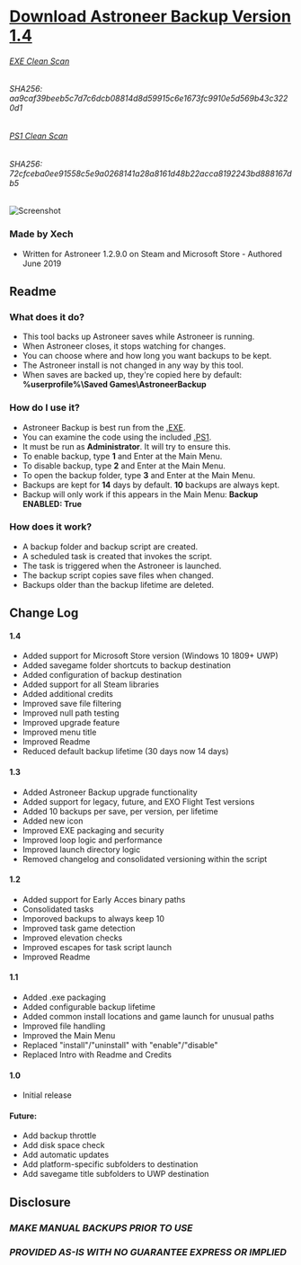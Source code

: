 
# [Download Astroneer Backup Version 1.4](https://github.com/Xechorizo/Astroneer-Backup/blob/master/AstroneerBackup.exe)
###### [EXE Clean Scan](https://www.virustotal.com/gui/file/aa9caf39beeb5c7d7c6dcb08814d8d59915c6e1673fc9910e5d569b43c3220d1/detection)
###### SHA256: aa9caf39beeb5c7d7c6dcb08814d8d59915c6e1673fc9910e5d569b43c3220d1

###### [PS1 Clean Scan](https://www.virustotal.com/gui/file/72cfceba0ee91558c5e9a0268141a28a8161d48b22acca8192243bd888167db5/detection)
###### SHA256: 72cfceba0ee91558c5e9a0268141a28a8161d48b22acca8192243bd888167db5

![Screenshot](https://i.imgur.com/GlGIWFI.png)

### Made by Xech
- Written for Astroneer 1.2.9.0 on Steam and Microsoft Store - Authored June 2019

## Readme
### What does it do?
- This tool backs up Astroneer saves while Astroneer is running.
- When Astroneer closes, it stops watching for changes.
- You can choose where and how long you want backups to be kept.
- The Astroneer install is not changed in any way by this tool.
- When saves are backed up, they're copied here by default: **%userprofile%\Saved Games\AstroneerBackup**

### How do I use it?
- Astroneer Backup is best run from the [.EXE](https://github.com/Xechorizo/Astroneer-Backup/blob/master/AstroneerBackup.exe).
- You can examine the code using the included [.PS1](https://github.com/Xechorizo/Astroneer-Backup/blob/master/AstroneerBackup.ps1).
- It must be run as **Administrator**. It will try to ensure this.
- To enable backup, type **1** and Enter at the Main Menu.
- To disable backup, type **2** and Enter at the Main Menu.
- To open the backup folder, type **3** and Enter at the Main Menu.
- Backups are kept for **14** days by default. **10** backups are always kept.
- Backup will only work if this appears in the Main Menu: **Backup ENABLED: True**

### How does it work?
- A backup folder and backup script are created.
- A scheduled task is created that invokes the script.
- The task is triggered when the Astroneer is launched.
- The backup script copies save files when changed.
- Backups older than the backup lifetime are deleted.

## Change Log
#### 1.4
- Added support for Microsoft Store version (Windows 10 1809+ UWP)
- Added savegame folder shortcuts to backup destination
- Added configuration of backup destination
- Added support for all Steam libraries
- Added additional credits
- Improved save file filtering
- Improved null path testing
- Improved upgrade feature
- Improved menu title
- Improved Readme
- Reduced default backup lifetime (30 days now 14 days)

#### 1.3
- Added Astroneer Backup upgrade functionality
- Added support for legacy, future, and EXO Flight Test versions
- Added 10 backups per save, per version, per lifetime
- Added new icon
- Improved EXE packaging and security
- Improved loop logic and performance
- Improved launch directory logic
- Removed changelog and consolidated versioning within the script

#### 1.2
- Added support for Early Acces binary paths
- Consolidated tasks
- Imporoved backups to always keep 10 
- Improved task game detection
- Improved elevation checks
- Improved escapes for task script launch
- Improved Readme

#### 1.1
- Added .exe packaging
- Added configurable backup lifetime
- Added common install locations and game launch for unusual paths
- Improved file handling
- Improved the Main Menu
- Replaced "install"/"uninstall" with "enable"/"disable"
- Replaced Intro with Readme and Credits

#### 1.0
- Initial release

#### Future:
- Add backup throttle
- Add disk space check
- Add automatic updates
- Add platform-specific subfolders to destination
- Add savegame title subfolders to UWP destination

## Disclosure
### *MAKE MANUAL BACKUPS PRIOR TO USE*
### *PROVIDED AS-IS WITH NO GUARANTEE EXPRESS OR IMPLIED*
